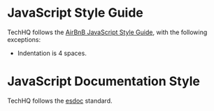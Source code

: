 # JavaScript Style Guide

TechHQ follows the [AirBnB JavaScript Style Guide](https://github.com/airbnb/javascript), with the following exceptions:

  - Indentation is 4 spaces.

# JavaScript Documentation Style

TechHQ follows the [esdoc](https://esdoc.org/) standard.